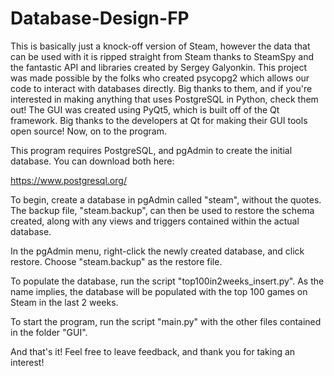 # Database-Design-FP

This is basically just a knock-off version of Steam, 
however the data that can be used with it is ripped 
straight from Steam thanks to SteamSpy and the fantastic
API and libraries created by Sergey Galyonkin. This project
was made possible by the folks who created psycopg2 which 
allows our code to interact with databases directly. Big
thanks to them, and if you're interested in making anything
that uses PostgreSQL in Python, check them out! The GUI was
created using PyQt5, which is built off of the Qt framework.
Big thanks to the developers at Qt for making their GUI tools
open source! Now, on to the program.

This program requires PostgreSQL, and pgAdmin to create
the initial database. You can download both here:

https://www.postgresql.org/

To begin, create a database in pgAdmin called "steam", without the quotes.
The backup file, "steam.backup", can then be used to restore the schema created,
along with any views and triggers contained within the actual database.

In the pgAdmin menu, right-click the newly created database, and click restore.
Choose "steam.backup" as the restore file.

To populate the database, run the script "top100in2weeks_insert.py". As the name
implies, the database will be populated with the top 100 games on Steam in the 
last 2 weeks.

To start the program, run the script "main.py" with the other files contained in
the folder "GUI".

And that's it! Feel free to leave feedback, and thank you for taking an interest!


  
